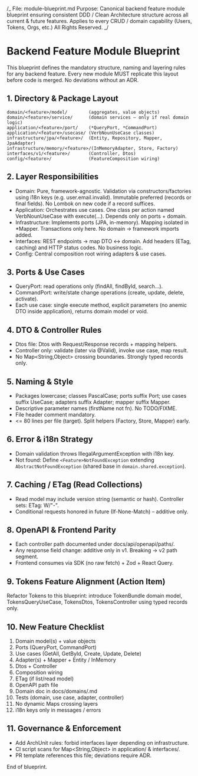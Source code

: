 /_ File: module-blueprint.md Purpose: Canonical backend feature module blueprint
ensuring consistent DDD / Clean Architecture structure across all current &
future features. Applies to every CRUD / domain capability (Users, Tokens, Orgs,
etc.) All Rights Reserved. _/

# Backend Feature Module Blueprint

This blueprint defines the mandatory structure, naming and layering rules for
any backend feature. Every new module MUST replicate this layout before code is
merged. No deviations without an ADR.

## 1. Directory & Package Layout

```
domain/<feature>/model/        (aggregates, value objects)
domain/<feature>/service/      (domain services – only if real domain logic)
application/<feature>/port/    (*QueryPort, *CommandPort)
application/<feature>/usecase/ (VerbNounUseCase classes)
infrastructure/jpa/<feature>/  (Entity, Repository, Mapper, JpaAdapter)
infrastructure/memory/<feature>/(InMemoryAdapter, Store, Factory)
interfaces/v1/<feature>/       (Controller, Dtos)
config/<feature>/              (FeatureComposition wiring)
```

## 2. Layer Responsibilities

- Domain: Pure, framework-agnostic. Validation via constructors/factories using
  i18n keys (e.g. user.email.invalid). Immutable preferred (records or final
  fields). No Lombok on new code if a record suffices.
- Application: Orchestrates use cases. One class per action named
  VerbNounUseCase with execute(...). Depends only on ports + domain.
- Infrastructure: Implements ports (JPA, in-memory). Mapping isolated in
  \*Mapper. Transactions only here. No domain → framework imports added.
- Interfaces: REST endpoints → map DTO ↔ domain. Add headers (ETag, caching)
  and HTTP status codes. No business logic.
- Config: Central composition root wiring adapters & use cases.

## 3. Ports & Use Cases

- QueryPort: read operations only (findAll, findById, search...).
- CommandPort: write/state change operations (create, update, delete, activate).
- Each use case: single execute method, explicit parameters (no anemic DTO
  inside application), returns domain model or void.

## 4. DTO & Controller Rules

- Dtos file: <Feature>Dtos with Request/Response records + mapping helpers.
- Controller only: validate (later via @Valid), invoke use case, map result.
- No Map<String,Object> crossing boundaries. Strongly typed records only.

## 5. Naming & Style

- Packages lowercase; classes PascalCase; ports suffix Port; use cases suffix
  UseCase; adapters suffix Adapter; mapper suffix Mapper.
- Descriptive parameter names (firstName not fn). No TODO/FIXME.
- File header comment mandatory.
- <= 80 lines per file (target). Split helpers (Factory, Store, Mapper) early.

## 6. Error & i18n Strategy

- Domain validation throws IllegalArgumentException with i18n key.
- Not found: Define `<Feature>NotFoundException` extending
  `AbstractNotFoundException` (shared base in `domain.shared.exception`).

## 7. Caching / ETag (Read Collections)

- Read model may include version string (semantic or hash). Controller sets:
  ETag: W/"<feature>-<version>".
- Conditional requests honored in future (If-None-Match) – additive only.

## 8. OpenAPI & Frontend Parity

- Each controller path documented under docs/api/openapi/paths/<feature>.
- Any response field change: additive only in v1. Breaking → v2 path segment.
- Frontend consumes via SDK (no raw fetch) + Zod + React Query.

## 9. Tokens Feature Alignment (Action Item)

Refactor Tokens to this blueprint: introduce TokenBundle domain model,
TokensQueryUseCase, TokensDtos, TokensController using typed records only.

## 10. New Feature Checklist

1. Domain model(s) + value objects
2. Ports (QueryPort, CommandPort)
3. Use cases (GetAll, GetById, Create, Update, Delete)
4. Adapter(s) + Mapper + Entity / InMemory
5. Dtos + Controller
6. Composition wiring
7. ETag (if list/read model)
8. OpenAPI path file
9. Domain doc in docs/domains/<feature>.md
10. Tests (domain, use case, adapter, controller)
11. No dynamic Maps crossing layers
12. i18n keys only in messages / errors

## 11. Governance & Enforcement

- Add ArchUnit rules: forbid interfaces layer depending on infrastructure.
- CI script scans for Map<String,Object> in application/ & interfaces/.
- PR template references this file; deviations require ADR.

End of blueprint.

